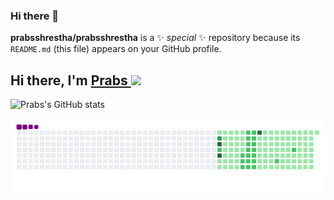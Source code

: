### Hi there 👋


**prabsshrestha/prabsshrestha** is a ✨ _special_ ✨ repository because its `README.md` (this file) appears on your GitHub profile.



## Hi there, I'm <a href="https://www.instagram.com/srests__/" target="_blank">Prabs </a><img src="https://raw.githubusercontent.com/MartinHeinz/MartinHeinz/master/wave.gif" width="30px">

![Prabs's GitHub stats](https://github-readme-stats.vercel.app/api?username=prabsshrestha&hide=issues,stars&theme=radical&show_icons=true)



![Snake gif](https://github.com/prabsshrestha/prabsshrestha/blob/main/output/github-contribution-grid-snake.gif)

